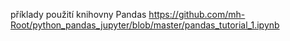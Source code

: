 příklady použití knihovny Pandas
https://github.com/mh-Root/python_pandas_jupyter/blob/master/pandas_tutorial_1.ipynb
